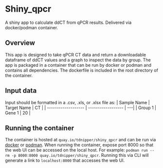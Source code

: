 # Shiny_qpcr

A shiny app to calculate ddCT from qPCR results. Delivered via docker/podman container.

## Overview

This app is designed to take qPCR CT data and return a downloadable dataframe of ddCT values and a graph to inspect the data by group. The app is packaged in a container that can be run by docker or podman and contains all dependencies. The dockerfile is included in the root directory of the container.

## Input data

Input should be formatted in a .csv, .xls, or .xlsx file as:
| Sample Name | Target Name | CT |
| ------------------- | ------------------ | ---|
| Group 1 | Gene 1 | 20 |

## Running the container

The container is hosted at `quay.io/tdnipper/shiny_qpcr` and can be run via [docker](https://www.docker.com/) or [podman](https://podman.io/get-started).
When running the container, expose port 8000 so that the web UI can be accessed on the local host. For example: `podman run --rm -p 8000:8000 quay.io/tdnipper/shiny_qpcr`. Running this via CLI will generate a link to `localhost:8000` that accesses the web UI.